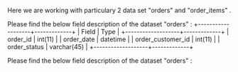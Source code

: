 Here we are working with particulary 2 data set "orders" and "order_items" . 

Please find the below field description of the dataset "orders" :
+-------------------+-------------+
| Field             | Type        |
+-------------------+-------------+
| order_id          | int(11)     |
| order_date        | datetime    |
| order_customer_id | int(11)     |
| order_status      | varchar(45) |
+-------------------+-------------+

Please find the below field description of the dataset "orders" :

